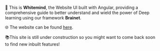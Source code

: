 🧠 This is **Whitemind**, the Website UI built with Angular, providing a comprehensive guide to better understand and wield the power of Deep learning using our framework **Brainet**.

🌐 The website can be found [here](http://www.whitemind.net).


📚This site is still under construction so you might want to come back soon to find new inbuilt features!